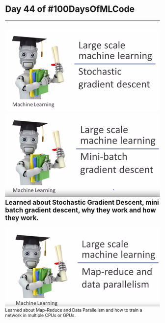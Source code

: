 # Day 44 of #100DaysOfMLCode
---
<img src=0.png></img>
<img src=1.png></img>
Learned about Stochastic Gradient Descent, mini batch gradient descent, why they work and how they work.
---
<img src=2.png></img>
Learned about Map-Reduce and Data Parallelism and how to train a network in multiple CPUs or GPUs.